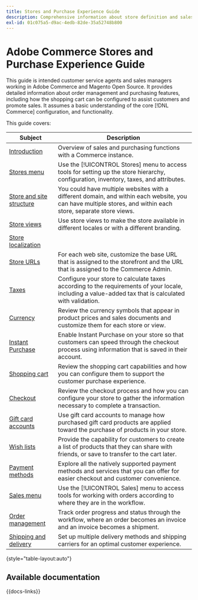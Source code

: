 ```yaml
---
title: Stores and Purchase Experience Guide
description: Comprehensive information about store definition and sales processing features for customer service agents and sales managers working in the Adobe Commerce and Magento Open Source Admin.
exl-id: 01c075a5-d9ac-4edb-82de-35a52748b800
---
```

# Adobe Commerce Stores and Purchase Experience Guide

This guide is intended customer service agents and sales managers working in Adobe Commerce and Magento Open Source. It provides detailed information about order management and purchasing features, including how the shopping cart can be configured to assist customers and promote sales. It assumes a basic understanding of the core [!DNL Commerce] configuration, and functionality.

This guide covers:

| Subject | Description |
| ------- | ----------- |
| [Introduction](introduction.md) | Overview of sales and purchasing functions with a Commerce instance.|
| [Stores menu](stores-menu.md) | Use the [!UICONTROL Stores] menu to access tools for setting up the store hierarchy, configuration, inventory, taxes, and attributes. |
| [Store and site structure](stores.md) | You could have multiple websites with a different domain, and within each website, you can have multiple stores, and within each store, separate store views. |
| [Store views](store-views.md) | Use store views to make the store available in different locales or with a different branding. |
| [Store localization](store-localize.md) |  |
| [Store URLs](store-urls.md) | For each web site, customize the base URL that is assigned to the storefront and the URL that is assigned to the Commerce Admin. |
| [Taxes](taxes.md) | Configure your store to calculate taxes according to the requirements of your locale, including a value-added tax that is calculated with validation. |
| [Currency](currency.md) | Review the currency symbols that appear in product prices and sales documents and customize them for each store or view. |
| [Instant Purchase](checkout-instant-purchase.md) | Enable Instant Purchase on your store so that customers can speed through the checkout process using information that is saved in their account. |
| [Shopping cart](cart.md)| Review the shopping cart capabilities and how you can configure them to support the customer purchase experience. |
| [Checkout](checkout-process.md) | Review the checkout process and how you can configure your store to gather the information necessary to complete a transaction. |
| [Gift card accounts](product-gift-card-workflow.md) | Use gift card accounts to manage how purchased gift card products are applied toward the purchase of products in your store. |
| [Wish lists](wishlists.md) | Provide the capability for customers to create a list of products that they can share with friends, or save to transfer to the cart later.  |
| [Payment methods](payments.md) | Explore all the natively supported payment methods and services that you can offer for easier checkout and customer convenience. |
| [Sales menu](sales-menu.md) | Use the [!UICONTROL Sales] menu to access tools for working with orders according to where they are in the workflow. |
| [Order management](orders.md) | Track order progress and status through the workflow, where an order becomes an invoice and an invoice becomes a shipment. |
| [Shipping and delivery](delivery.md) | Set up multiple delivery methods and shipping carriers for an optimal customer experience. |

{style="table-layout:auto"}

## Available documentation

{{docs-links}}
